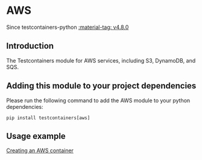 # AWS

Since testcontainers-python <a href="https://github.com/testcontainers/testcontainers-python/releases/tag/v4.8.0"><span class="tc-version">:material-tag: v4.8.0</span></a>

## Introduction

The Testcontainers module for AWS services, including S3, DynamoDB, and SQS.

## Adding this module to your project dependencies

Please run the following command to add the AWS module to your python dependencies:

```
pip install testcontainers[aws]
```

## Usage example

<!--codeinclude-->

[Creating an AWS container](../../modules/aws/example_basic.py)

<!--/codeinclude-->
